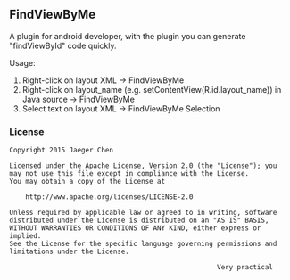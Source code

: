## FindViewByMe

A plugin for android developer, with the plugin you can generate "findViewById" code quickly.


Usage:
  1. Right-click on layout XML -> FindViewByMe
  2. Right-click on layout_name (e.g. setContentView(R.id.layout_name)) in Java source -> FindViewByMe
  3. Select text on layout XML -> FindViewByMe Selection
 
### License

	Copyright 2015 Jaeger Chen

	Licensed under the Apache License, Version 2.0 (the "License");	you may not use this file except in compliance with the License.
	You may obtain a copy of the License at
	
		http://www.apache.org/licenses/LICENSE-2.0

	Unless required by applicable law or agreed to in writing, software
	distributed under the License is distributed on an "AS IS" BASIS,
	WITHOUT WARRANTIES OR CONDITIONS OF ANY KIND, either express or implied.
	See the License for the specific language governing permissions and
	limitations under the License.

														Very practical

